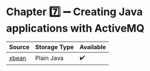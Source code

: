 # Chapter :seven: :heavy_minus_sign: Creating Java applications with ActiveMQ


| Source  |  Storage Type | Available |
|---------|--|----|
| [xbean](src/main/java/org/apache/activemq/book/ch7/xbean) |  Plain Java | :heavy_check_mark: |
